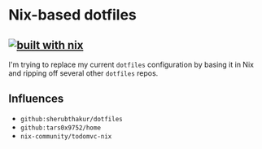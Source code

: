 # Nix-based dotfiles

## [![built with nix](https://builtwithnix.org/badge.svg)](https://builtwithnix.org)

I'm trying to replace my current `dotfiles` configuration by basing it in Nix and ripping off several other `dotfiles` repos.

## Influences

- `github:sherubthakur/dotfiles`
- `github:tars0x9752/home`
- `nix-community/todomvc-nix`
